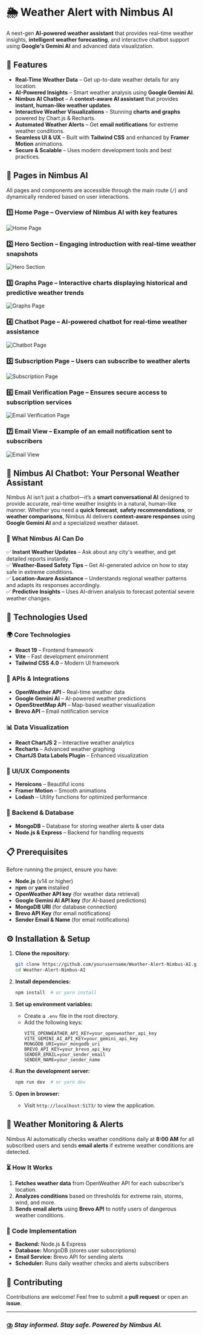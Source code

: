 # 🌦️ Weather Alert with Nimbus AI

A next-gen **AI-powered weather assistant** that provides real-time weather insights, **intelligent weather forecasting**, and interactive chatbot support using **Google's Gemini AI** and advanced data visualization.

## 🚀 Features

- **Real-Time Weather Data** – Get up-to-date weather details for any location.
- **AI-Powered Insights** – Smart weather analysis using **Google Gemini AI**.
- **Nimbus AI Chatbot** – A **context-aware AI assistant** that provides **instant, human-like weather updates**.
- **Interactive Weather Visualizations** – Stunning **charts and graphs** powered by Chart.js & Recharts.
- **Automated Weather Alerts** – Get **email notifications** for extreme weather conditions.
- **Seamless UI & UX** – Built with **Tailwind CSS** and enhanced by **Framer Motion** animations.
- **Secure & Scalable** – Uses modern development tools and best practices.

## 📌 Pages in Nimbus AI

All pages and components are accessible through the main route (`/`) and dynamically rendered based on user interactions.

### 1️⃣ Home Page – Overview of Nimbus AI with key features  
![Home Page](https://github.com/user-attachments/assets/ee48bc65-c203-4b79-b22e-11058133d6b6)

### 2️⃣ Hero Section – Engaging introduction with real-time weather snapshots  
![Hero Section](https://github.com/user-attachments/assets/dc31f4cd-a59a-4c0d-a02e-3a54beca2c46)

### 3️⃣ Graphs Page – Interactive charts displaying historical and predictive weather trends  
![Graphs Page](https://github.com/user-attachments/assets/2b62f324-cb5a-4cff-9b46-e9dccdceff88)

### 4️⃣ Chatbot Page – AI-powered chatbot for real-time weather assistance  
![Chatbot Page](https://github.com/user-attachments/assets/c9672c14-d0b4-43d7-83d2-7ecd9d2ac5df)

### 5️⃣ Subscription Page – Users can subscribe to weather alerts  
![Subscription Page](https://github.com/user-attachments/assets/2aa0ce9d-fb89-4f6f-861f-aee49f083c5e)

### 6️⃣ Email Verification Page – Ensures secure access to subscription services  
![Email Verification Page](https://github.com/user-attachments/assets/1b729011-0510-4060-8856-3cdeb8ef3fc9)

### 7️⃣ Email View – Example of an email notification sent to subscribers  
![Email View](https://github.com/user-attachments/assets/b6f74b07-4b51-48b7-86b0-64a5093498d8)



## 🤖 Nimbus AI Chatbot: Your Personal Weather Assistant

Nimbus AI isn’t just a chatbot—it’s a **smart conversational AI** designed to provide accurate, real-time weather insights in a natural, human-like manner. Whether you need a **quick forecast**, **safety recommendations**, or **weather comparisons**, Nimbus AI delivers **context-aware responses** using **Google Gemini AI** and a specialized weather dataset.

### 🧠 What Nimbus AI Can Do  
✅ **Instant Weather Updates** – Ask about any city's weather, and get detailed reports instantly.  
✅ **Weather-Based Safety Tips** – Get AI-generated advice on how to stay safe in extreme conditions.  
✅ **Location-Aware Assistance** – Understands regional weather patterns and adapts its responses accordingly.  
✅ **Predictive Insights** – Uses AI-driven analysis to forecast potential severe weather changes.

## 🫠 Technologies Used

### 🌍 **Core Technologies**

- **React 19** – Frontend framework
- **Vite** – Fast development environment
- **Tailwind CSS 4.0** – Modern UI framework

### 🔗 **APIs & Integrations**

- **OpenWeather API** – Real-time weather data
- **Google Gemini AI** – AI-powered weather predictions
- **OpenStreetMap API** – Map-based weather visualization
- **Brevo API** – Email notification service

### 📊 **Data Visualization**

- **React ChartJS 2** – Interactive weather analytics
- **Recharts** – Advanced weather graphing
- **ChartJS Data Labels Plugin** – Enhanced visualization

### 🎨 **UI/UX Components**

- **Heroicons** – Beautiful icons
- **Framer Motion** – Smooth animations
- **Lodash** – Utility functions for optimized performance

### 💼 **Backend & Database**

- **MongoDB** – Database for storing weather alerts & user data
- **Node.js & Express** – Backend for handling requests

## 📋 Prerequisites

Before running the project, ensure you have:

- **Node.js** (v14 or higher)
- **npm** or **yarn** installed
- **OpenWeather API key** (for weather data retrieval)
- **Google Gemini AI API key** (for AI-based predictions)
- **MongoDB URI** (for database connection)
- **Brevo API Key** (for email notifications)
- **Sender Email & Name** (for email notifications)

## ⚙️ Installation & Setup

1. **Clone the repository:**

   ```sh
   git clone https://github.com/yourusername/Weather-Alert-Nimbus-AI.git
   cd Weather-Alert-Nimbus-AI
   ```

2. **Install dependencies:**

   ```sh
   npm install  # or yarn install
   ```

3. **Set up environment variables:**

   - Create a `.env` file in the root directory.
   - Add the following keys:
     ```env
     VITE_OPENWEATHER_API_KEY=your_openweather_api_key
     VITE_GEMINI_AI_API_KEY=your_gemini_api_key
     MONGODB_URI=your_mongodb_uri
     BREVO_API_KEY=your_brevo_api_key
     SENDER_EMAIL=your_sender_email
     SENDER_NAME=your_sender_name
     ```

4. **Run the development server:**

   ```sh
   npm run dev  # or yarn dev
   ```

5. **Open in browser:**

   - Visit `http://localhost:5173/` to view the application.

## 📡 Weather Monitoring & Alerts

Nimbus AI automatically checks weather conditions daily at **8:00 AM** for all subscribed users and sends **email alerts** if extreme weather conditions are detected.

### ⏳ **How It Works**

1. **Fetches weather data** from OpenWeather API for each subscriber’s location.
2. **Analyzes conditions** based on thresholds for extreme rain, storms, wind, and more.
3. **Sends email alerts** using **Brevo API** to notify users of dangerous weather conditions.

### 📜 **Code Implementation**

- **Backend:** Node.js & Express
- **Database:** MongoDB (stores user subscriptions)
- **Email Service:** Brevo API for sending alerts
- **Scheduler:** Runs daily weather checks and alerts subscribers


## 🤝 Contributing

Contributions are welcome! Feel free to submit a **pull request** or open an **issue**.



---

### ⛈️ *Stay informed. Stay safe. Powered by Nimbus AI.*


